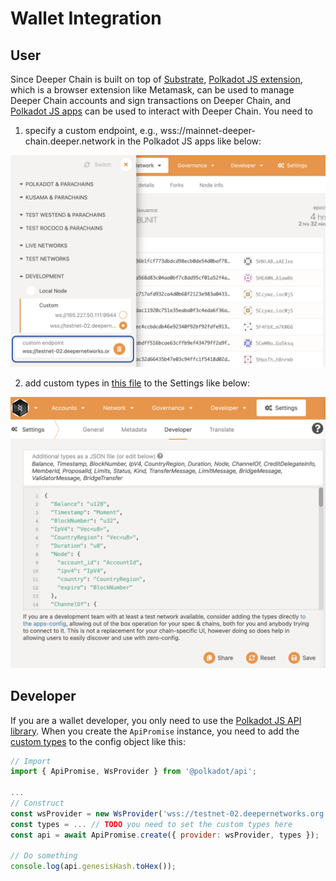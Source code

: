 # Wallet Integration

## User

Since Deeper Chain is built on top of [Substrate](https://github.com/paritytech/substrate), [Polkadot JS extension](https://polkadot.js.org/extension/), which is a browser extension like Metamask, can be used to manage Deeper Chain accounts and sign transactions on Deeper Chain, and [Polkadot JS apps](https://polkadot.js.org/apps/) can be used to interact with Deeper Chain. You need to 

1. specify a custom endpoint, e.g., wss://mainnet-deeper-chain.deeper.network in the Polkadot JS apps like below:

![Testnet Endpoint](testnet-endpoint.png "Testnet Endpoint")

2. add custom types in [this file](pallets/types.json) to the Settings like below:

![Custom Types](custom-types.png "Custom Types")

## Developer

If you are a wallet developer, you only need to use the [Polkadot JS API library](https://polkadot.js.org/docs/).
When you create the `ApiPromise` instance, you need to add the [custom types](scripts/types.json) to the config object like this:

```Javascript
// Import
import { ApiPromise, WsProvider } from '@polkadot/api';

...
// Construct
const wsProvider = new WsProvider('wss://testnet-02.deepernetworks.org');
const types = ... // TODO you need to set the custom types here
const api = await ApiPromise.create({ provider: wsProvider, types });

// Do something
console.log(api.genesisHash.toHex());
```